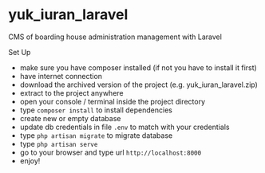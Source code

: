 # yuk_iuran_laravel
CMS of boarding house administration management with Laravel

Set Up
<ul>
  <li>make sure you have composer installed (if not you have to install it first)</li>
  <li>have internet connection</li>
  <li>download the archived version of the project (e.g. yuk_iuran_laravel.zip)</li>
  <li>extract to the project anywhere</li>
  <li>open your console / terminal inside the project directory</li>
  <li>type <code>composer install</code> to install dependencies</li>
  <li>create new or empty database</li>
  <li>update db credentials in file <code>.env</code> to match with your credentials</li>
  <li>type <code>php artisan migrate</code> to migrate database</li>
  <li>type <code>php artisan serve</code></li>
  <li>go to your browser and type url <code>http://localhost:8000</code></li>
  <li>enjoy!</li>
</ul>
